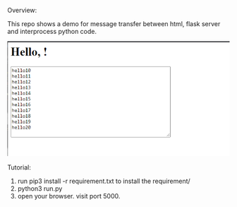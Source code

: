 
Overview:

This repo shows a demo for message transfer between html, flask server and interprocess python code.

![Alt Text](./doc/img1.png)

Tutorial:

1. run pip3 install -r requirement.txt to install the requirement/
2. python3 run.py 
3. open your browser. visit port 5000.

